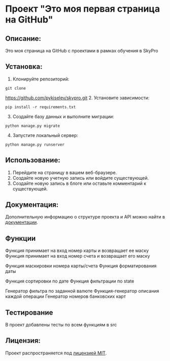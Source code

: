 # Проект "Это моя первая страница на GitHub"

## Описание:

Это моя страница на GitHub с проектами в рамках обучения в SkyPro

## Установка:

1. Клонируйте репозиторий:
```
git clone 
```
https://github.com/pykiselev/skypro.git
2. Установите зависимости:
```
pip install -r requirements.txt
```

3. Создайте базу данных и выполните миграции:
```
python manage.py migrate
```

4. Запустите локальный сервер:
```
python manage.py runserver
```
## Использование:

1. Перейдите на страницу в вашем веб-браузере.
2. Создайте новую учетную запись или войдите существующей.
3. Создайте новую запись в блоге или оставьте комментарий к существующей.

## Документация:

Дополнительную информацию о структуре проекта и API можно найти в [документации](docs/README.md).

## Функции

Функция принимает на вход номер карты и возвращает ее маску
Функция принимает на вход номер счета и возвращает его маску

Функция маскировки номера карты/счета
Функция форматирования даты

Функция сортировки по дате
Функция фильтрации по state

Генератор фильтра по заданной валюте
Функция-генератор описания каждой операции
Генератор номеров банковских карт

## Тестирование

В проект добавлены тесты по всем функциям в src

## Лицензия:

Проект распространяется под [лицензией MIT](LICENSE).